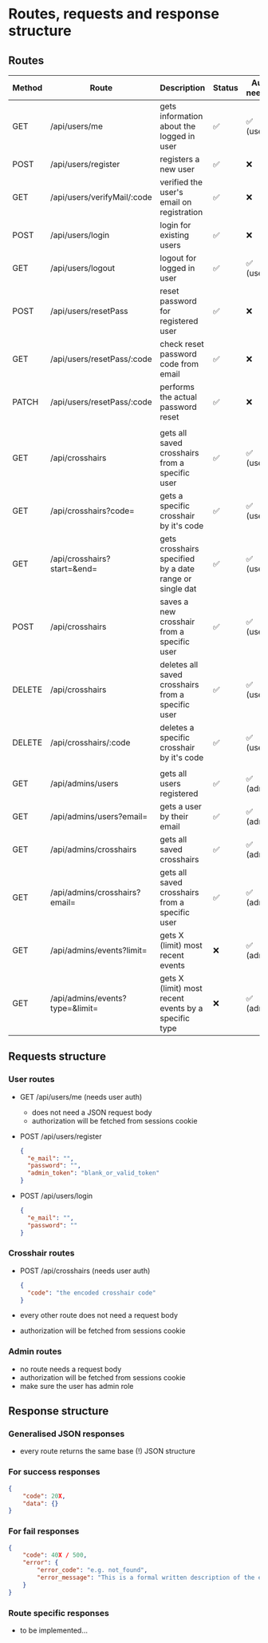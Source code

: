 # Routes, requests and response structure

## Routes

| Method | Route                           | Description                                             | Status | Auth needed |
| ------ | ------------------------------- | ------------------------------------------------------- | ------ | ----------- |
| GET    | /api/users/me                   | gets information about the logged in user               | ✅     | ✅ (user)   |
| POST   | /api/users/register             | registers a new user                                    | ✅     | ❌          |
| GET    | /api/users/verifyMail/:code     | verified the user's email on registration               | ✅     | ❌          |
| POST   | /api/users/login                | login for existing users                                | ✅     | ❌          |
| GET    | /api/users/logout               | logout for logged in user                               | ✅     | ✅ (user)   |
| POST   | /api/users/resetPass            | reset password for registered user                      | ✅     | ❌          |
| GET    | /api/users/resetPass/:code      | check reset password code from email                    | ✅     | ❌          |
| PATCH  | /api/users/resetPass/:code      | performs the actual password reset                      | ✅     | ❌          |
|        |                                 |                                                         |        |             |
| GET    | /api/crosshairs                 | gets all saved crosshairs from a specific user          | ✅     | ✅ (user)   |
| GET    | /api/crosshairs?code=           | gets a specific crosshair by it's code                  | ✅     | ✅ (user)   |
| GET    | /api/crosshairs?start=&end=     | gets crosshairs specified by a date range or single dat | ✅     | ✅ (user)   |
| POST   | /api/crosshairs                 | saves a new crosshair from a specific user              | ✅     | ✅ (user)   |
| DELETE | /api/crosshairs                 | deletes all saved crosshairs from a specific user       | ✅     | ✅ (user)   |
| DELETE | /api/crosshairs/:code           | deletes a specific crosshair by it's code               | ✅     | ✅ (user)   |
|        |                                 |                                                         |        |             |
| GET    | /api/admins/users               | gets all users registered                               | ✅     | ✅ (admin)  |
| GET    | /api/admins/users?email=        | gets a user by their email                              | ✅     | ✅ (admin)  |
| GET    | /api/admins/crosshairs          | gets all saved crosshairs                               | ✅     | ✅ (admin)  |
| GET    | /api/admins/crosshairs?email=   | gets all saved crosshairs from a specific user          | ✅     | ✅ (admin)  |
| GET    | /api/admins/events?limit=       | gets X (limit) most recent events                       | ❌     | ✅ (admin)  |
| GET    | /api/admins/events?type=&limit= | gets X (limit) most recent events by a specific type    | ❌     | ✅ (admin)  |

## Requests structure

### User routes

- GET /api/users/me (needs user auth)

  - does not need a JSON request body
  - authorization will be fetched from sessions cookie

- POST /api/users/register

  ```json
  {
    "e_mail": "",
    "password": "",
    "admin_token": "blank_or_valid_token"
  }
  ```

- POST /api/users/login

  ```json
  {
    "e_mail": "",
    "password": ""
  }
  ```

### Crosshair routes

- POST /api/crosshairs (needs user auth)

  ```json
  {
    "code": "the encoded crosshair code"
  }
  ```

- every other route does not need a request body
- authorization will be fetched from sessions cookie

### Admin routes

- no route needs a request body
- authorization will be fetched from sessions cookie
- make sure the user has admin role

## Response structure

### Generalised JSON responses

- every route returns the same base (!) JSON structure

### For success responses

```json
{
    "code": 20X,
    "data": {}
}
```

### For fail responses

```json
{
    "code": 40X / 500,
    "error": {
        "error_code": "e.g. not_found",
        "error_message": "This is a formal written description of the error code."
    }
}
```

### Route specific responses

- to be implemented...
